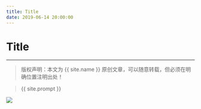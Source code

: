 ```yaml
---
title: Title
date: 2019-06-14 20:00:00
---
```

# Title
***
> 版权声明：本文为 {{ site.name }} 原创文章，可以随意转载，但必须在明确位置注明出处！






> {{ site.prompt }}



![](https://dlonng.oss-cn-shenzhen.aliyuncs.com/blog/dlonng_qrcode.jpg#pic_center)